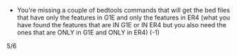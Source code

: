 
- You're missing a couple of bedtools commands that will get the bed files that have only the features in G1E and only the features in ER4 (what you have 
found the features that are IN G1E or IN ER4 but you also need the ones that are ONLY in G1E and ONLY in ER4) (-1) 

5/6
